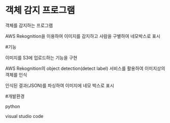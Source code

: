 # 객체 감지 프로그램

객체를 감지하는 프로그램

AWS Rekognition을 이용하여 이미지를 감지하고 사람을 구별하여 네모박스로 표시

#기능

이미지를 S3에 업로드하는 기능을 구현

AWS Rekognition의 object detection(detect label) 서비스를 활용하여 이미지상의 객체를 인식

인식된 결과(JSON)를 파싱하여 이미지에 네모 박스로 표시



#개발환경

python

visual studio code

 
